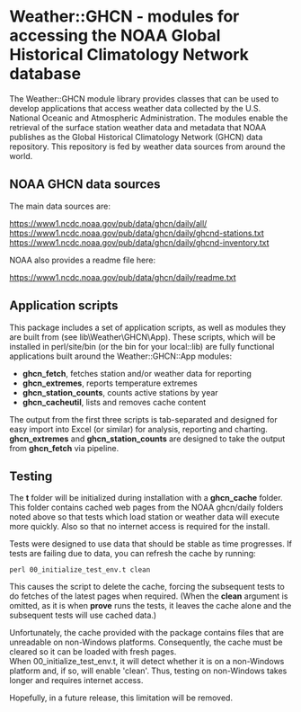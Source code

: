 # Weather::GHCN - modules for accessing the NOAA Global Historical Climatology Network database 

The Weather::GHCN module library provides classes that can be used to develop
applications that access weather data collected by the U.S. National
Oceanic and Atmospheric Administration.  The modules enable the
retrieval of the surface station weather data and metadata that NOAA
publishes as the Global Historical Climatology Network (GHCN) data
repository.  This repository is fed by weather data sources from around
the world.

## NOAA GHCN data sources

The main data sources are:

  https://www1.ncdc.noaa.gov/pub/data/ghcn/daily/all/
  https://www1.ncdc.noaa.gov/pub/data/ghcn/daily/ghcnd-stations.txt
  https://www1.ncdc.noaa.gov/pub/data/ghcn/daily/ghcnd-inventory.txt

NOAA also provides a readme file here:

https://www1.ncdc.noaa.gov/pub/data/ghcn/daily/readme.txt

## Application scripts

This package includes a set of application scripts, as well as modules
they are built from (see lib\Weather\GHCN\App).  These scripts, which
will be installed in perl/site/bin (or the bin for your local::lib) 
are fully functional applications built around the Weather::GHCN::App
modules:

- **ghcn_fetch**, fetches station and/or weather data for reporting
- **ghcn_extremes**, reports temperature extremes
- **ghcn_station_counts**, counts active stations by year
- **ghcn_cacheutil**, lists and removes cache content

The output from the first three scripts is tab-separated and designed 
for easy import into Excel (or similar) for analysis, reporting and 
charting. **ghcn_extremes** and **ghcn_station_counts** are designed 
to take the output from **ghcn_fetch** via pipeline.  

## Testing

The **t** folder will be initialized during installation with a 
**ghcn_cache** folder.  This folder contains cached web pages from the
 NOAA ghcn/daily folders noted above so that tests which load station or 
weather data will execute more quickly.  Also so that no internet 
access is required for the install.  

Tests were designed to use data that should be stable as time 
progresses.  If tests are failing due to data, you can refresh the 
cache by running:

    perl 00_initialize_test_env.t clean

This causes the script to delete the cache, forcing the subsequent 
tests to do fetches of the latest pages when required.  (When the 
**clean** argument is omitted, as it is when **prove** runs the tests,
 it leaves the cache alone and the subsequent tests will use cached 
data.)

Unfortunately, the cache provided with the package contains files
that are unreadable on non-Windows platforms.  Consequently, the
cache must be cleared so it can be loaded with fresh pages.  
When 00_initialize_test_env.t, it will detect whether it is on a
non-Windows platform and, if so, will enable 'clean'.  Thus,
testing on non-Windows takes longer and requires internet access.

Hopefully, in a future release, this limitation will be removed.